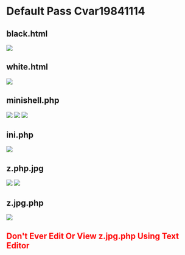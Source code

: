 <h1>Default Pass Cvar19841114</h1>
<h2>black.html</h2>
<img src="images/black.png" />
<h2>white.html</h2>
<img src="images/white.png" />
<h2>minishell.php</h2>
<img src="images/minishell.jpg" />
<img src="images/minishell2.jpg" />
<img src="images/minishell3.jpg" />
<h2>ini.php</h2>
<img src="images/ini.jpg" />
<h2>z.php.jpg</h2>
<img src="images/z.php.jpg" />
<img src="images/z.php.jpg.png" />
<h2>z.jpg.php</h2>
<img src="images/z.jpg.php.jpg" />
<h2 style="color:red;">Don't Ever Edit Or View z.jpg.php Using Text Editor</h2>